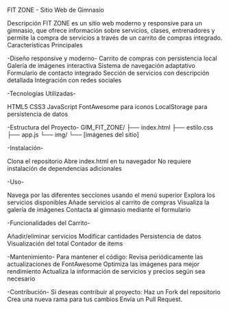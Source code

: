 
FIT ZONE - Sitio Web de Gimnasio

Descripción
FIT ZONE es un sitio web moderno y responsive para un gimnasio, que ofrece información sobre servicios, clases, entrenadores y permite la compra de servicios a través de un carrito de compras integrado.
Características Principales

-Diseño responsive y moderno-
Carrito de compras con persistencia local
Galería de imágenes interactiva
Sistema de navegación adaptativo
Formulario de contacto integrado
Sección de servicios con descripción detallada
Integración con redes sociales

-Tecnologías Utilizadas-

HTML5
CSS3
JavaScript 
FontAwesome para iconos
LocalStorage para persistencia de datos

-Estructura del Proyecto-
GIM_FIT_ZONE/
├── index.html
├── estilo.css
├── app.js
└── img/
    └── [imágenes del sitio]

-Instalación-

Clona el repositorio
Abre index.html en tu navegador
No requiere instalación de dependencias adicionales

-Uso-

Navega por las diferentes secciones usando el menú superior
Explora los servicios disponibles
Añade servicios al carrito de compras
Visualiza la galería de imágenes
Contacta al gimnasio mediante el formulario

-Funcionalidades del Carrito-

Añadir/eliminar servicios
Modificar cantidades
Persistencia de datos
Visualización del total
Contador de items

-Mantenimiento-
Para mantener el código:
Revisa periódicamente las actualizaciones de FontAwesome
Optimiza las imágenes para mejor rendimiento
Actualiza la información de servicios y precios según sea necesario

-Contribución-
Si deseas contribuir al proyecto:
Haz un Fork del repositorio
Crea una nueva rama para tus cambios
Envía un Pull Request.
